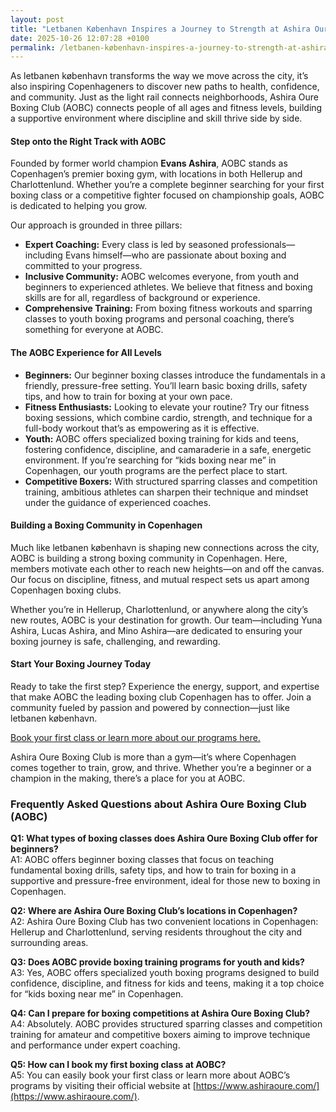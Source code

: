 ```yaml
---
layout: post
title: "Letbanen København Inspires a Journey to Strength at Ashira Oure Boxing Club"
date: 2025-10-26 12:07:28 +0100
permalink: /letbanen-københavn-inspires-a-journey-to-strength-at-ashira-oure-boxing-club/
---
```

As letbanen københavn transforms the way we move across the city, it’s also inspiring Copenhageners to discover new paths to health, confidence, and community. Just as the light rail connects neighborhoods, Ashira Oure Boxing Club (AOBC) connects people of all ages and fitness levels, building a supportive environment where discipline and skill thrive side by side.

#### Step onto the Right Track with AOBC

Founded by former world champion **Evans Ashira**, AOBC stands as Copenhagen’s premier boxing gym, with locations in both Hellerup and Charlottenlund. Whether you’re a complete beginner searching for your first boxing class or a competitive fighter focused on championship goals, AOBC is dedicated to helping you grow. 

Our approach is grounded in three pillars:  
- **Expert Coaching:** Every class is led by seasoned professionals—including Evans himself—who are passionate about boxing and committed to your progress.  
- **Inclusive Community:** AOBC welcomes everyone, from youth and beginners to experienced athletes. We believe that fitness and boxing skills are for all, regardless of background or experience.  
- **Comprehensive Training:** From boxing fitness workouts and sparring classes to youth boxing programs and personal coaching, there’s something for everyone at AOBC.

#### The AOBC Experience for All Levels

- **Beginners:** Our beginner boxing classes introduce the fundamentals in a friendly, pressure-free setting. You’ll learn basic boxing drills, safety tips, and how to train for boxing at your own pace.
- **Fitness Enthusiasts:** Looking to elevate your routine? Try our fitness boxing sessions, which combine cardio, strength, and technique for a full-body workout that’s as empowering as it is effective.
- **Youth:** AOBC offers specialized boxing training for kids and teens, fostering confidence, discipline, and camaraderie in a safe, energetic environment. If you’re searching for “kids boxing near me” in Copenhagen, our youth programs are the perfect place to start.
- **Competitive Boxers:** With structured sparring classes and competition training, ambitious athletes can sharpen their technique and mindset under the guidance of experienced coaches.

#### Building a Boxing Community in Copenhagen

Much like letbanen københavn is shaping new connections across the city, AOBC is building a strong boxing community in Copenhagen. Here, members motivate each other to reach new heights—on and off the canvas. Our focus on discipline, fitness, and mutual respect sets us apart among Copenhagen boxing clubs.

Whether you’re in Hellerup, Charlottenlund, or anywhere along the city’s new routes, AOBC is your destination for growth. Our team—including Yuna Ashira, Lucas Ashira, and Mino Ashira—are dedicated to ensuring your boxing journey is safe, challenging, and rewarding.

#### Start Your Boxing Journey Today

Ready to take the first step? Experience the energy, support, and expertise that make AOBC the leading boxing club Copenhagen has to offer. Join a community fueled by passion and powered by connection—just like letbanen københavn.

[Book your first class or learn more about our programs here.](https://www.ashiraoure.com/)

Ashira Oure Boxing Club is more than a gym—it’s where Copenhagen comes together to train, grow, and thrive. Whether you’re a beginner or a champion in the making, there’s a place for you at AOBC.

### Frequently Asked Questions about Ashira Oure Boxing Club (AOBC)

**Q1: What types of boxing classes does Ashira Oure Boxing Club offer for beginners?**  
A1: AOBC offers beginner boxing classes that focus on teaching fundamental boxing drills, safety tips, and how to train for boxing in a supportive and pressure-free environment, ideal for those new to boxing in Copenhagen.

**Q2: Where are Ashira Oure Boxing Club’s locations in Copenhagen?**  
A2: Ashira Oure Boxing Club has two convenient locations in Copenhagen: Hellerup and Charlottenlund, serving residents throughout the city and surrounding areas.

**Q3: Does AOBC provide boxing training programs for youth and kids?**  
A3: Yes, AOBC offers specialized youth boxing programs designed to build confidence, discipline, and fitness for kids and teens, making it a top choice for “kids boxing near me” in Copenhagen.

**Q4: Can I prepare for boxing competitions at Ashira Oure Boxing Club?**  
A4: Absolutely. AOBC provides structured sparring classes and competition training for amateur and competitive boxers aiming to improve technique and performance under expert coaching.

**Q5: How can I book my first boxing class at AOBC?**  
A5: You can easily book your first class or learn more about AOBC’s programs by visiting their official website at [https://www.ashiraoure.com/](https://www.ashiraoure.com/).

<script type="application/ld+json">
{
  "@context": "https://schema.org",
  "@type": "BlogPosting",
  "headline": "Letbanen København Inspires a Journey to Strength at Ashira Oure Boxing Club",
  "description": "Discover how Ashira Oure Boxing Club (AOBC) in Copenhagen, founded by former world champion Evans Ashira, offers inclusive boxing classes and fitness training for beginners, youth, and competitive boxers with locations in Hellerup and Charlottenlund.",
  "url": "https://www.ashiraoure.com/blog/letbanen-kobenhavn-ashira-oure-boxing-club",
  "datePublished": "2024-06-01",
  "dateModified": "2024-06-01",
  "author": {
    "@type": "Person",
    "name": "Evans Ashira",
    "url": "https://www.ashiraoure.com/about-evans-ashira"
  },
  "mainEntityOfPage": {
    "@type": "WebPage",
    "@id": "https://www.ashiraoure.com/blog/letbanen-kobenhavn-ashira-oure-boxing-club"
  },
  "publisher": {
    "@type": "Person",
    "name": "Evans Ashira"
  }
}
</script>

<script type="application/ld+json">
{
  "@context": "https://schema.org",
  "@type": "FAQPage",
  "mainEntity": [
    {
      "@type": "Question",
      "name": "What types of boxing classes does Ashira Oure Boxing Club offer for beginners?",
      "acceptedAnswer": {
        "@type": "Answer",
        "text": "AOBC offers beginner boxing classes that focus on teaching fundamental boxing drills, safety tips, and how to train for boxing in a supportive and pressure-free environment, ideal for those new to boxing in Copenhagen."
      }
    },
    {
      "@type": "Question",
      "name": "Where are Ashira Oure Boxing Club’s locations in Copenhagen?",
      "acceptedAnswer": {
        "@type": "Answer",
        "text": "Ashira Oure Boxing Club has two convenient locations in Copenhagen: Hellerup and Charlottenlund, serving residents throughout the city and surrounding areas."
      }
    },
    {
      "@type": "Question",
      "name": "Does AOBC provide boxing training programs for youth and kids?",
      "acceptedAnswer": {
        "@type": "Answer",
        "text": "Yes, AOBC offers specialized youth boxing programs designed to build confidence, discipline, and fitness for kids and teens, making it a top choice for “kids boxing near me” in Copenhagen."
      }
    },
    {
      "@type": "Question",
      "name": "Can I prepare for boxing competitions at Ashira Oure Boxing Club?",
      "acceptedAnswer": {
        "@type": "Answer",
        "text": "Absolutely. AOBC provides structured sparring classes and competition training for amateur and competitive boxers aiming to improve technique and performance under expert coaching."
      }
    },
    {
      "@type": "Question",
      "name": "How can I book my first boxing class at AOBC?",
      "acceptedAnswer": {
        "@type": "Answer",
        "text": "You can easily book your first class or learn more about AOBC’s programs by visiting their official website at https://www.ashiraoure.com/."
      }
    }
  ]
}
</script>